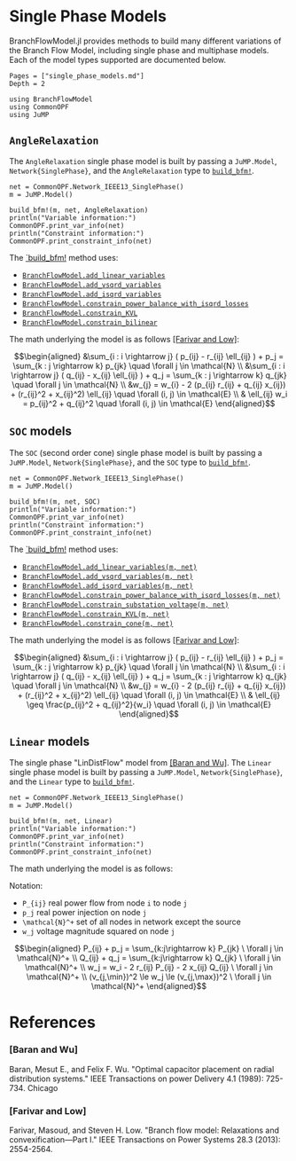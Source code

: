 # Single Phase Models
BranchFlowModel.jl provides methods to build many different variations of the Branch Flow Model,
including single phase and multiphase models. Each of the model types supported are documented below.
```@contents
Pages = ["single_phase_models.md"]
Depth = 2
```
```@setup imports
using BranchFlowModel
using CommonOPF
using JuMP
```


## `AngleRelaxation`
The `AngleRelaxation` single phase model is built by passing a `JuMP.Model`, `Network{SinglePhase}`, and the
`AngleRelaxation` type to [`build_bfm!`](@ref).

```@example imports
net = CommonOPF.Network_IEEE13_SinglePhase()
m = JuMP.Model()

build_bfm!(m, net, AngleRelaxation)
println("Variable information:")
CommonOPF.print_var_info(net)
println("Constraint information:")
CommonOPF.print_constraint_info(net)
```

The [`build_bfm!](@ref) method uses:
- [`BranchFlowModel.add_linear_variables`](@ref)
- [`BranchFlowModel.add_vsqrd_variables`](@ref)
- [`BranchFlowModel.add_isqrd_variables`](@ref)
- [`BranchFlowModel.constrain_power_balance_with_isqrd_losses`](@ref)
- [`BranchFlowModel.constrain_KVL`](@ref)
- [`BranchFlowModel.constrain_bilinear`](@ref)

The math underlying the model is as follows [[Farivar and Low]](@ref):

```math
\begin{aligned}
    &\sum_{i : i \rightarrow j} ( p_{ij} - r_{ij} \ell_{ij} ) + p_j 
    = \sum_{k : j \rightarrow k} p_{jk} 
    \quad \forall j \in \mathcal{N}
    \\
    &\sum_{i : i \rightarrow j} ( q_{ij} - x_{ij} \ell_{ij} ) + q_j 
    = \sum_{k : j \rightarrow k} q_{jk} 
    \quad \forall j \in \mathcal{N}
    \\
    &w_{j} = w_{i} - 2 (p_{ij} r_{ij} + q_{ij} x_{ij}) + (r_{ij}^2 + x_{ij}^2) \ell_{ij} 
    \quad \forall (i, j) \in \mathcal{E}
    \\
    & \ell_{ij} w_i = p_{ij}^2 + q_{ij}^2 \quad \forall (i, j) \in \mathcal{E}
\end{aligned}
```


## `SOC` models
The `SOC` (second order cone) single phase model is built by passing a `JuMP.Model`, `Network{SinglePhase}`, and the
`SOC` type to [`build_bfm!`](@ref).

```@example imports
net = CommonOPF.Network_IEEE13_SinglePhase()
m = JuMP.Model()

build_bfm!(m, net, SOC)
println("Variable information:")
CommonOPF.print_var_info(net)
println("Constraint information:")
CommonOPF.print_constraint_info(net)
```

The [`build_bfm!](@ref) method uses:
- [`BranchFlowModel.add_linear_variables(m, net)`](@ref)
- [`BranchFlowModel.add_vsqrd_variables(m, net)`](@ref)
- [`BranchFlowModel.add_isqrd_variables(m, net)`](@ref)
- [`BranchFlowModel.constrain_power_balance_with_isqrd_losses(m, net)`](@ref)
- [`BranchFlowModel.constrain_substation_voltage(m, net)`](@ref)
- [`BranchFlowModel.constrain_KVL(m, net)`](@ref)
- [`BranchFlowModel.constrain_cone(m, net)`](@ref)

The math underlying the model is as follows [[Farivar and Low]](@ref):
```math
\begin{aligned}
    &\sum_{i : i \rightarrow j} ( p_{ij} - r_{ij} \ell_{ij} ) + p_j 
    = \sum_{k : j \rightarrow k} p_{jk} 
    \quad \forall j \in \mathcal{N}
    \\
    &\sum_{i : i \rightarrow j} ( q_{ij} - x_{ij} \ell_{ij} ) + q_j 
    = \sum_{k : j \rightarrow k} q_{jk} 
    \quad \forall j \in \mathcal{N}
    \\
    &w_{j} = w_{i} - 2 (p_{ij} r_{ij} + q_{ij} x_{ij}) + (r_{ij}^2 + x_{ij}^2) \ell_{ij} 
    \quad \forall (i, j) \in \mathcal{E}
    \\
    & \ell_{ij} \geq \frac{p_{ij}^2 + q_{ij}^2}{w_i} \quad \forall (i, j) \in \mathcal{E}
\end{aligned}
```


## `Linear` models
The single phase "LinDistFlow" model from [[Baran and Wu]](@ref). 
The `Linear` single phase model is built by passing a `JuMP.Model`, `Network{SinglePhase}`, and the
`Linear` type to [`build_bfm!`](@ref).

```@example imports
net = CommonOPF.Network_IEEE13_SinglePhase()
m = JuMP.Model()

build_bfm!(m, net, Linear)
println("Variable information:")
CommonOPF.print_var_info(net)
println("Constraint information:")
CommonOPF.print_constraint_info(net)
```

The math underlying the model is as follows:

Notation:
- ``P_{ij}`` real power flow from node ``i`` to node ``j``
- ``p_j`` real power injection on node ``j``
- ``\mathcal{N}^+`` set of all nodes in network except the source
- ``w_j`` voltage magnitude squared on node ``j``

```math
\begin{aligned}
P_{ij} + p_j = \sum_{k:j\rightarrow k} P_{jk} \ \forall j \in \mathcal{N}^+ \\
Q_{ij} + q_j = \sum_{k:j\rightarrow k} Q_{jk} \ \forall j \in \mathcal{N}^+ \\
w_j = w_i - 2 r_{ij} P_{ij} - 2 x_{ij} Q_{ij} \ \forall j \in \mathcal{N}^+ \\
(v_{j,\min})^2 \le w_j \le (v_{j,\max})^2 \ \forall j \in \mathcal{N}^+ 
\end{aligned}
```


# References

### [Baran and Wu]
Baran, Mesut E., and Felix F. Wu. "Optimal capacitor placement on radial distribution systems." IEEE Transactions on power Delivery 4.1 (1989): 725-734.
Chicago	

### [Farivar and Low]
Farivar, Masoud, and Steven H. Low. "Branch flow model: Relaxations and convexification—Part I." IEEE Transactions on Power Systems 28.3 (2013): 2554-2564.
